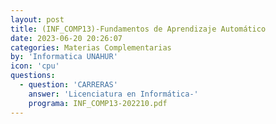 ```yaml
---
layout: post
title: (INF_COMP13)-Fundamentos de Aprendizaje Automático
date: 2023-06-20 20:26:07
categories: Materias Complementarias
by: 'Informatica UNAHUR'
icon: 'cpu'
questions:
  - question: 'CARRERAS'
    answer: 'Licenciatura en Informática-'
    programa: INF_COMP13-202210.pdf
---
```

